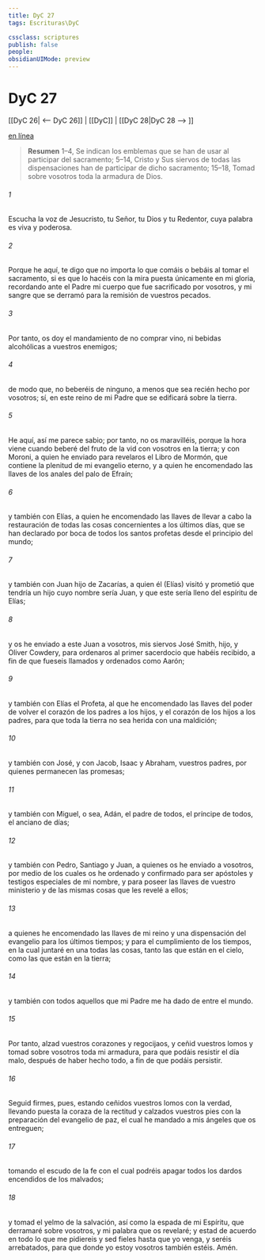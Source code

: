 ```yaml
---
title: DyC 27
tags: Escrituras\DyC

cssclass: scriptures
publish: false
people:
obsidianUIMode: preview
---
```


# DyC 27
[[DyC 26| <-- DyC 26]] | [[DyC]] | [[DyC 28|DyC 28 --> ]]

[en línea](https://churchofjesuschrist.org/study/scriptures/dc-testament/dc/27?lang=spa)

> __Resumen__
1–4, Se indican los emblemas que se han de usar al participar del sacramento; 5–14, Cristo y Sus siervos de todas las dispensaciones han de participar de dicho sacramento; 15–18, Tomad sobre vosotros toda la armadura de Dios.

###### 1 
Escucha la voz de Jesucristo, tu Señor, tu Dios y tu Redentor, cuya palabra es viva y poderosa.

###### 2 
Porque he aquí, te digo que no importa lo que comáis o bebáis al tomar el sacramento, si es que lo hacéis con la mira puesta únicamente en mi gloria, recordando ante el Padre mi cuerpo que fue sacrificado por vosotros, y mi sangre que se derramó para la remisión de vuestros pecados.

###### 3 
Por tanto, os doy el mandamiento de no comprar vino, ni bebidas alcohólicas a vuestros enemigos;

###### 4 
de modo que, no beberéis de ninguno, a menos que sea recién hecho por vosotros; sí, en este reino de mi Padre que se edificará sobre la tierra.

###### 5 
He aquí, así me parece sabio; por tanto, no os maravilléis, porque la hora viene cuando beberé del fruto de la vid con vosotros en la tierra; y con Moroni, a quien he enviado para revelaros el Libro de Mormón, que contiene la plenitud de mi evangelio eterno, y a quien he encomendado las llaves de los anales del palo de Efraín;

###### 6 
y también con Elías, a quien he encomendado las llaves de llevar a cabo la restauración de todas las cosas concernientes a los últimos días, que se han declarado por boca de todos los santos profetas desde el principio del mundo;

###### 7 
y también con Juan hijo de Zacarías, a quien él (Elías) visitó y prometió que tendría un hijo cuyo nombre sería Juan, y que este sería lleno del espíritu de Elías;

###### 8 
y os he enviado a este Juan a vosotros, mis siervos José Smith, hijo, y Oliver Cowdery, para ordenaros al primer sacerdocio que habéis recibido, a fin de que fueseis llamados y ordenados como Aarón;

###### 9 
y también con Elías el Profeta, al que he encomendado las llaves del poder de volver el corazón de los padres a los hijos, y el corazón de los hijos a los padres, para que toda la tierra no sea herida con una maldición;

###### 10 
y también con José, y con Jacob, Isaac y Abraham, vuestros padres, por quienes permanecen las promesas;

###### 11 
y también con Miguel, o sea, Adán, el padre de todos, el príncipe de todos, el anciano de días;

###### 12 
y también con Pedro, Santiago y Juan, a quienes os he enviado a vosotros, por medio de los cuales os he ordenado y confirmado para ser apóstoles y testigos especiales de mi nombre, y para poseer las llaves de vuestro ministerio y de las mismas cosas que les revelé a ellos;

###### 13 
a quienes he encomendado las llaves de mi reino y una dispensación del evangelio para los últimos tiempos; y para el cumplimiento de los tiempos, en la cual juntaré en una todas las cosas, tanto las que están en el cielo, como las que están en la tierra;

###### 14 
y también con todos aquellos que mi Padre me ha dado de entre el mundo.

###### 15 
Por tanto, alzad vuestros corazones y regocijaos, y ceñid vuestros lomos y tomad sobre vosotros toda mi armadura, para que podáis resistir el día malo, después de haber hecho todo, a fin de que podáis persistir.

###### 16 
Seguid firmes, pues, estando ceñidos vuestros lomos con la verdad, llevando puesta la coraza de la rectitud y calzados vuestros pies con la preparación del evangelio de paz, el cual he mandado a mis ángeles que os entreguen;

###### 17 
tomando el escudo de la fe con el cual podréis apagar todos los dardos encendidos de los malvados;

###### 18 
y tomad el yelmo de la salvación, así como la espada de mi Espíritu, que derramaré sobre vosotros, y mi palabra que os revelaré; y estad de acuerdo en todo lo que me pidiereis y sed fieles hasta que yo venga, y seréis arrebatados, para que donde yo estoy vosotros también estéis. Amén.

